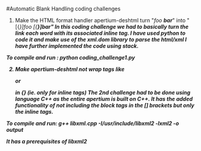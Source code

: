 #Automatic Blank Handling coding challenges

1. Make the HTML format handler apertium-deshtml turn "<i>foo <b>bar</b></i>" into "[{<i>}]foo [{<i><b>}]bar"
In this coding challenge we had to basically turn the link each word with its associated inline tag.
I have used python to code it and make use of the xml.dom library to parse the html/xml
I have further implemented the code using stack.

To compile and run :
	 _python coding_challenge1.py_


2. Make apertium-deshtml *not* wrap tags like <p> or <div> in {} (ie. only for inline tags)
The 2nd challenge had to be done using language C++ as the entire apertium is built on C++.
It has the added functionality of not including the block tags in the [] brackets but only the inline tags.

To compile and run:
	_g++ libxml.cpp -I/usr/include/libxml2 -lxml2 -o output_

It has a prerequisites of libxml2


